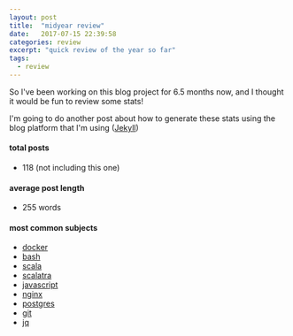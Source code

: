```yaml
---
layout: post
title:  "midyear review"
date:   2017-07-15 22:39:58
categories: review
excerpt: "quick review of the year so far"
tags:
  - review
---
```


So I've been working on this blog project for 6.5 months now, and I thought it would be fun to review some stats!

I'm going to do another post about how to generate these stats using the blog platform that I'm using ([Jekyll](https://jekyllrb.com/))

#### total posts
* 118 (not including this one)

#### average post length
* 255 words

#### most common subjects
* [docker](/search?term=docker)
* [bash](/search?term=bash)
* [scala](/search?term=scala)
* [scalatra](/search?term=scalatra)
* [javascript](/search?term=javascript)
* [nginx](/search?term=nginx)
* [postgres](/search?term=postgres)
* [git](/search?term=git)
* [jq](/search?term=jq)
